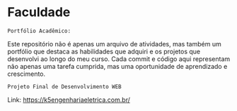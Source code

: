 # Faculdade
    Portfólio Acadêmico:
   Este repositório não é apenas um arquivo de atividades, mas também um portfólio que destaca as habilidades que adquiri e os projetos que desenvolvi ao longo do meu curso. Cada commit e código aqui representam não apenas uma tarefa cumprida, mas uma oportunidade de aprendizado e crescimento.

    Projeto Final de Desenvolvimento WEB
Link: https://k5engenhariaeletrica.com.br/
